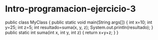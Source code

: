 # Intro-programacion-ejercicio-3

public class MyClass {
    public static void main(String args[]) {
      int x=10;
      int y=25;
      int z=5;
      int resultado=suma(x, y, z);
      System.out.println(resultado);
    }
public static int suma(int x, int y, int z) {
      return x+y+z;
    }
}
